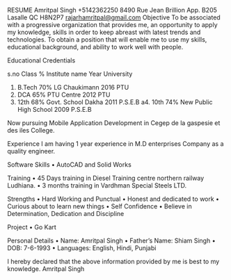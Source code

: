 RESUME
Amritpal Singh 
+5142362250 
8490 Rue Jean Brillion App. B205 Lasalle QC
H8N2P7 
rajarhamritpal@gmail.com 
Objective 
To be associated with a progressive organization that provides me, an opportunity to apply my knowledge, skills in order to keep abreast with latest trends and technologies. To obtain a position that will enable me to use my skills, educational background, and ability to work well with people.

Educational Credentials

s.no	Class	%	Institute name	Year	University
1.	B.Tech	70%	LG Chaukimann	2016	PTU
2.	DCA	65%	PTU Centre	2012	PTU
3.	12th	68%	Govt. School Dakha	2011	P.S.E.B
a4.	10th	74%	New Public High School	2009	P.S.E.B

Now pursuing Mobile Application Development in Cegep de la gaspesie et des iles College.

Experience 
I am having 1 year experience in M.D enterprises Company as a quality engineer.

 Software Skills 
•	AutoCAD and Solid Works

Training
•	45 Days training in Diesel Training centre northern railway Ludhiana.
•	3 months training in Vardhman Special Steels LTD.

Strengths 
•	Hard Working and Punctual 
•	Honest and dedicated to work 
•	Curious about to learn new things
•	Self Confidence 
•	Believe in Determination, Dedication  and Discipline 

Project 
•	Go Kart

Personal Details 
•	Name:                                            Amritpal Singh 
•	Father’s Name:                              Shiam Singh 
•	DOB:                                             7-6-1993 
•	Languages:                                    English, Hindi, Punjabi 

I hereby declared that the above information provided by me is best to my knowledge. 
 Amritpal Singh
